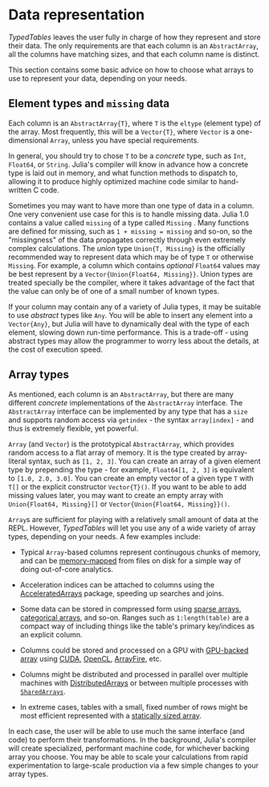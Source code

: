 # Data representation

*TypedTables* leaves the user fully in charge of how they represent and store their data. The only requirements are that each column is an `AbstractArray`, all the columns have matching sizes, and that each column name is distinct.

This section contains some basic advice on how to choose what arrays to use to represent your data, depending on your needs.

## Element types and `missing` data

Each column is an `AbstractArray{T}`, where `T` is the `eltype` (element type) of the array. Most frequently, this will be a `Vector{T}`, where `Vector` is a one-dimensional `Array`, unless you have special requirements.

In general, you should try to chose `T` to be a *concrete* type, such as `Int`, `Float64`, or `String`. Julia's compiler will know in advance how a concrete type is laid out in memory, and what function methods to dispatch to, allowing it to produce highly optimized machine code similar to hand-written C code.

Sometimes you may want to have more than one type of data in a column. One very convenient use case for this is to handle missing data. Julia 1.0 contains a value called `missing` of a type called `Missing` . Many functions are defined for missing, such as `1 + missing = missing` and so-on, so the "missingness" of the data propagates correctly through even extremely complex calculations. The *union* type `Union{T, Missing}` is the officially recommended way to represent data which may be of type `T` or otherwise `Missing`. For example, a column which contains *optional* `Float64` values may be best represent by a `Vector{Union{Float64, Missing}}`. Union types are treated specially be the compiler, where it takes advantage of the fact that the value can only be of one of a small number of known types.

If your column may contain any of a variety of Julia types, it may be suitable to use *abstract* types like `Any`. You will be able to insert any element into a `Vector{Any}`, but Julia will have to dynamically deal with the type of each element, slowing down run-time performance. This is a trade-off - using abstract types may allow the programmer to worry less about the details, at the cost of execution speed.

## Array types

As mentioned, each column is an `AbstractArray`, but there are many different *concrete* implementations of the `AbstractArray` interface. The `AbstractArray` interface can be implemented by any type that has a `size` and supports random access via `getindex` - the syntax `array[index]` - and thus is extremely flexible, yet powerful.

`Array` (and `Vector`) is the prototypical `AbstractArray`, which provides random access to a flat array of memory. It is the type created by array-literal syntax, such as `[1, 2, 3]`. You can create an array of a given element type by prepending the type - for example, `Float64[1, 2, 3]` is equivalent to `[1.0, 2.0, 3.0]`. You can create an empty vector of a given type `T` with `T[]` or the explicit constructor `Vector{T}()`. If you want to be able to add missing values later, you may want to create an empty array with `Union{Float64, Missing}[]` or `Vector{Union{Float64, Missing}}()`.

`Array`s are sufficient for playing with a relatively small amount of data at the REPL. However, *TypedTables* will let you use any of a wide variety of array types, depending on your needs. A few examples include:

 * Typical `Array`-based columns represent continugous chunks of memory, and can be [memory-mapped](https://docs.julialang.org/en/v1/stdlib/Mmap/index.html) from files on disk for a simple way of doing out-of-core analytics.

 * Acceleration indices can be attached to columns using the [AcceleratedArrays](https://github.com/andyferris/AcceleratedArrays.jl) package, speeding up searches and joins.

 * Some data can be stored in compressed form using [sparse arrays](https://docs.julialang.org/en/v1/stdlib/SparseArrays/index.html), [categorical arrays](http://juliadata.github.io/CategoricalArrays.jl/latest/using.html), and so-on. Ranges such as `1:length(table)` are a compact way of including things like the table's primary key/indices as an explicit column.

 * Columns could be stored and processed on a GPU with [GPU-backed array](https://github.com/JuliaGPU/GPUArrays.jl) using [CUDA](https://github.com/JuliaGPU/CuArrays.jl), [OpenCL](https://github.com/JuliaGPU/CLArrays.jl), [ArrayFire](https://github.com/JuliaComputing/ArrayFire.jl), etc.

 * Columns might be distributed and processed in parallel over multiple machines with [DistributedArrays](https://github.com/JuliaParallel/DistributedArrays.jl) or between multiple processes with [`SharedArrays`](https://docs.julialang.org/en/v1/stdlib/SharedArrays/index.html).

 * In extreme cases, tables with a small, fixed number of rows might be most efficient represented with a [statically sized array](https://github.com/JuliaArrays/StaticArrays.jl).

In each case, the user will be able to use much the same interface (and code) to perform their transformations. In the background, Julia's compiler will create specialized, performant machine code, for whichever backing array you choose. You may be able to scale your calculations from rapid experimentation to large-scale production via a few simple changes to your array types.
